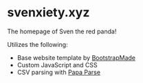 # svenxiety.xyz
The homepage of Sven the red panda!

Utilizes the following:
* Base website template by [BootstrapMade](https://bootstrapmade.com/)
* Custom JavaScript and CSS
* CSV parsing with [Papa Parse](https://www.papaparse.com/)
